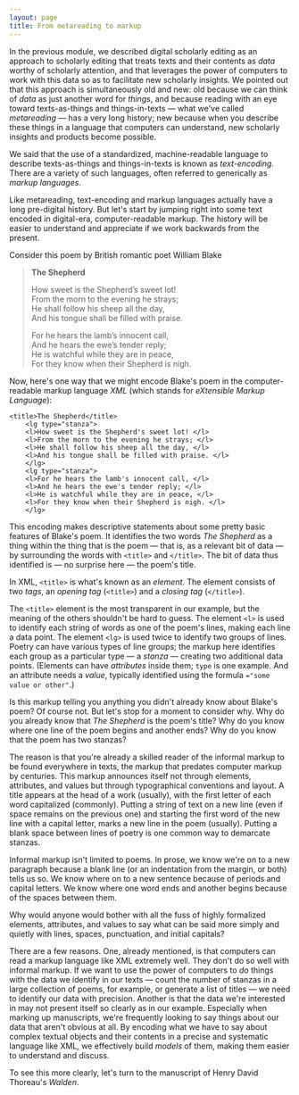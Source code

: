 ```yaml
---
layout: page
title: From metareading to markup
---
```


In the previous module, we described digital scholarly editing as an approach to scholarly editing that treats texts and their contents as *data* worthy of scholarly attention, and that leverages the power of computers to work with this data so as to facilitate new scholarly insights. We pointed out that this approach is simultaneously old and new: old because we can think of *data* as just another word for *things*, and because reading with an eye toward texts-as-things and things-in-texts — what we've called *metareading* — has a very long history; new because when you describe these things in a language that computers can understand, new scholarly insights and products become possible.

We said that the use of a standardized, machine-readable language to describe texts-as-things and things-in-texts is known as *text-encoding*. There are a variety of such languages, often referred to generically as *markup languages*.

Like metareading, text-encoding and markup languages actually have a long pre-digital history. But let's start by jumping right into some text encoded in digital-era, computer-readable markup. The history will be easier to understand and appreciate if we work backwards from the present.

Consider this poem by British romantic poet William Blake

> **The Shepherd**
> 
> How sweet is the Shepherd’s sweet lot!  
> From the morn to the evening he strays;  
> He shall follow his sheep all the day,  
> And his tongue shall be filled with praise.
> 
> For he hears the lamb’s innocent call,  
> And he hears the ewe’s tender reply;  
> He is watchful while they are in peace,  
> For they know when their Shepherd is nigh.

Now, here's one way that we might encode Blake's poem in the computer-readable markup language *XML* (which stands for *eXtensible Markup Language*):

```
<title>The Shepherd</title>
    <lg type="stanza">
    <l>How sweet is the Shepherd's sweet lot! </l>
    <l>From the morn to the evening he strays; </l>
    <l>He shall follow his sheep all the day, </l>
    <l>And his tongue shall be filled with praise. </l>
    </lg>
    <lg type="stanza">
    <l>For he hears the lamb's innocent call, </l>
    <l>And he hears the ewe's tender reply; </l>
    <l>He is watchful while they are in peace, </l>
    <l>For they know when their Shepherd is nigh. </l>
    </lg>
```
This encoding makes descriptive statements about some pretty basic features of Blake's poem. It identifies the two words *The Shepherd* as a thing within the thing that is the poem — that is, as a relevant bit of data — by surrounding the words with `<title>` and `</title>`. The bit of data thus identified is — no surprise here — the poem's title.

In XML, `<title>` is what's known as an *element*. The element consists of two *tags*, an *opening tag* (`<title>`) and a *closing tag* (`</title>`).  

The `<title>` element is the most transparent in our example, but the meaning of the others shouldn't be hard to guess. The element `<l>` is used to identify each string of words as one of the poem's lines, making each line a data point. The element `<lg>` is used twice to identify two groups of lines. Poetry can have various types of line groups; the markup here identifies each group as a particular type — a *stanza* — creating two additional data points. (Elements can have *attributes* inside them; `type` is one example. And an attribute needs a *value*, typically identified using the formula `="some value or other"`.)

Is this markup telling you anything you didn't already know about Blake's poem? Of course not. But let's stop for a moment to consider why. Why do you already know that *The Shepherd* is the poem's title? Why do you know where one line of the poem begins and another ends? Why do you know that the poem has two stanzas?

The reason is that you're already a skilled reader of the informal markup to be found everywhere in texts, the markup that predates computer markup by centuries. This markup announces itself not through elements, attributes, and values but through typographical conventions and layout. A title appears at the head of a work (usually), with the first letter of each word capitalized (commonly). Putting a string of text on a new line (even if space remains on the previous one) and starting the first word of the new line with a capital letter, marks a new line in the poem (usually). Putting a blank space between lines of poetry is one common way to demarcate stanzas.

Informal markup isn't limited to poems. In prose, we know we're on to a new paragraph because a blank line (or an indentation from the margin, or both) tells us so. We know where on to a new sentence because of periods and capital letters. We know where one word ends and another begins because of the spaces between them.

Why would anyone would bother with all the fuss of highly formalized elements, attributes, and values to say what can be said more simply and quietly with lines, spaces, punctuation, and initial capitals?

There are a few reasons. One, already mentioned, is that computers can read a markup language like XML extremely well. They don't do so well with informal markup. If we want to use the power of computers to *do* things with the data we identify in our texts — count the number of stanzas in a large collection of poems, for example, or generate a list of titles — we need to identify our data with precision. Another is that the data we're interested in may not present itself so clearly as in our example. Especially when marking up manuscripts, we're frequently looking to say things about our data that aren't obvious at all. By encoding what we have to say about complex textual objects and their contents in a precise and systematic language like XML, we effectively build *models* of them, making them easier to understand and discuss. 

To see this more clearly, let's turn to the manuscript of Henry David Thoreau's *Walden*.